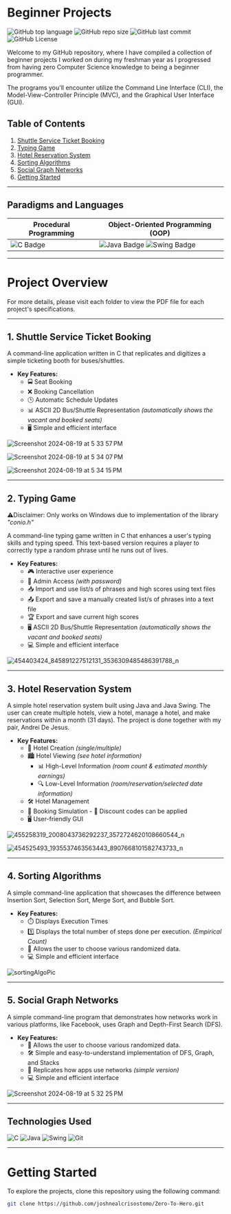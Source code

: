 # Beginner Projects

![GitHub top language](https://img.shields.io/github/languages/top/joshnealcrisostomo/freshman-projects)
![GitHub repo size](https://img.shields.io/github/repo-size/joshnealcrisostomo/freshman-projects)
![GitHub last commit](https://img.shields.io/github/last-commit/joshnealcrisostomo/freshman-projects)
![GitHub License](https://img.shields.io/github/license/joshnealcrisostomo/freshman-projects)

Welcome to my GitHub repository, where I have compiled a collection of beginner projects I worked on during my freshman year as I progressed from having zero Computer Science knowledge to being a beginner programmer.

The programs you'll encounter utilize the Command Line Interface (CLI), the Model-View-Controller Principle (MVC), and the Graphical User Interface (GUI).

## Table of Contents
1. [Shuttle Service Ticket Booking](#1-shuttle-service-ticket-booking)
2. [Typing Game](#2-typing-game)
3. [Hotel Reservation System](#3-hotel-reservation-system)
4. [Sorting Algorithms](#4-sorting-algorithms)
5. [Social Graph Networks](#5-social-graph-networks)
6. [Getting Started](#getting-started)

--------

## Paradigms and Languages
| Procedural Programming | Object-Oriented Programming (OOP) |
|--|--|
| ![C Badge](https://img.shields.io/badge/C-A8B9CC?style=flat&logo=c&logoColor=white) | ![Java Badge](https://img.shields.io/badge/Java-007396?style=flat&logo=java&logoColor=white) ![Swing Badge](https://img.shields.io/badge/Swing-007396?style=flat&logo=java&logoColor=white) |

--------

# Project Overview
For more details, please visit each folder to view the PDF file for each project's specifications.

--------

## 1. Shuttle Service Ticket Booking
A command-line application written in C that replicates and digitizes a simple ticketing booth for buses/shuttles.
 - **Key Features:**
 	- 🚍 Seat Booking
  	- ❌ Booking Cancellation
   	- 🕒 Automatic Schedule Updates
   	- 📊 ASCII 2D Bus/Shuttle Representation *(automatically shows the vacant and booked seats)*
   	- 🖥️ Simple and efficient interface

![Screenshot 2024-08-19 at 5 33 57 PM](https://github.com/user-attachments/assets/fddb709d-6cec-4c82-a6da-9ec67a86214d)

![Screenshot 2024-08-19 at 5 34 07 PM](https://github.com/user-attachments/assets/7755c2b1-0f32-4f8a-ad53-6b6486215511)

![Screenshot 2024-08-19 at 5 34 15 PM](https://github.com/user-attachments/assets/c4c6b19c-adf4-45f7-a4ff-bf3c81a07a09)

--------

## 2. Typing Game
⚠️Disclaimer: Only works on Windows due to implementation of the library *"conio.h"*

A command-line typing game written in C that enhances a user's typing skills and typing speed. This text-based version requires a player to correctly type a random phrase until he runs out of lives.
 - **Key Features:**
 	- 🎮 Interactive user experience
  	- 🔑 Admin Access *(with password)*
   	- 📥 Import and use list/s of phrases and high scores using text files
   	- 📤 Export and save a manually created list/s of phrases into a text file
   	- 🏆 Export and save current high scores
   	- 🖥️ ASCII 2D Bus/Shuttle Representation *(automatically shows the vacant and booked seats)*
   	- 💻 Simple and efficient interface

![454403424_845891227512131_3536309485486391788_n](https://github.com/user-attachments/assets/86e3a6bd-c7fc-455e-a26d-78f952c8a236)

--------

## 3. Hotel Reservation System
A simple hotel reservation system built using Java and Java Swing. The user can create multiple hotels, view a hotel, manage a hotel, and make reservations within a month (31 days). The project is done together with my pair, Andrei De Jesus.
 - **Key Features:**
	 - 🏨 Hotel Creation *(single/multiple)* 
	 - 🏙️ Hotel Viewing *(see hotel information)*
  		- 📊 High-Level Information *(room count & estimated monthly earnings)*
		- 🔍 Low-Level Information *(room/reservation/selected date information)*
	 - 🛠️ Hotel Management
	 - 📅 Booking Simulation 
		   - 💸 Discount codes can be applied
	 - 🖥️ User-friendly GUI

![455258319_2008043736292237_3572724620108660544_n](https://github.com/user-attachments/assets/0754ca5b-e1fb-491f-8c17-8c7b829fdf2b)

![454525493_1935537463563443_8907668101582743733_n](https://github.com/user-attachments/assets/0f632c3d-a47f-4c55-9135-823250876aa4)

--------

## 4. Sorting Algorithms
A simple command-line application that showcases the difference between Insertion Sort, Selection Sort, Merge Sort, and Bubble Sort.
 - **Key Features:**
	 - ⏱️ Displays Execution Times
	 - 1️⃣ Displays the total number of steps done per execution. *(Empirical Count)*
	 - 📂 Allows the user to choose various randomized data.
   	 - 💻 Simple and efficient interface

![sortingAlgoPic](https://github.com/user-attachments/assets/350eedf6-d2d5-4d45-afe9-960fd7598a3a)

--------

## 5. Social Graph Networks
A simple command-line program that demonstrates how networks work in various platforms, like Facebook, uses Graph and Depth-First Search (DFS).
 - **Key Features:**
	 - 📂 Allows the user to choose various randomized data.
	 - 🛠️ Simple and easy-to-understand implementation of DFS, Graph, and Stacks
 	 - 📲 Replicates how apps use networks *(simple version)*
   	 - 💻 Simple and efficient interface

![Screenshot 2024-08-19 at 5 32 25 PM](https://github.com/user-attachments/assets/fd37f139-44ad-485e-a929-606949d5539f)

--------

## Technologies Used

![C](https://img.shields.io/badge/C-A8B9CC?style=flat&logo=c&logoColor=white)
![Java](https://img.shields.io/badge/Java-007396?style=flat&logo=java&logoColor=white)
![Swing](https://img.shields.io/badge/Swing-007396?style=flat&logo=java&logoColor=white)
![Git](https://img.shields.io/badge/Git-F05032?style=flat&logo=git&logoColor=white)

--------

# Getting Started

To explore the projects, clone this repository using the following command:

```bash
git clone https://github.com/joshnealcrisostomo/Zero-To-Hero.git
